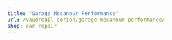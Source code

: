 ```yaml
---
title: "Garage Mecanour Performance"
url: /vaudreuil-dorion/garage-mecanour-performance/
shop: car repair
---
```

